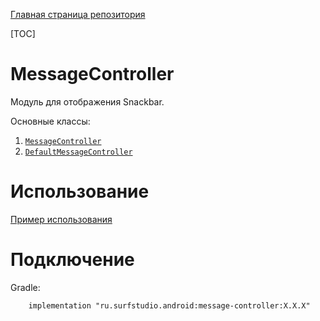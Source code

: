 [Главная страница репозитория](../docs/main.md)

[TOC]

# MessageController
Модуль для отображения Snackbar.

Основные классы:
 1. [`MessageController`][controller]
 1. [`DefaultMessageController`][default]

# Использование
[Пример использования](../message-controller-sample)

# Подключение
Gradle:
```
    implementation "ru.surfstudio.android:message-controller:X.X.X"
```

[controller]: src/main/java/ru/surfstudio/android/message/MessageController.kt
[default]: src/main/java/ru/surfstudio/android/message/DefaultMessageController.kt